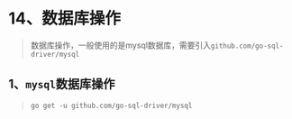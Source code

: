 # 14、数据库操作
>数据库操作，一般使用的是mysql数据库，需要引入`github.com/go-sql-driver/mysql`


## 1、`mysql`数据库操作
> `go get -u github.com/go-sql-driver/mysql`

